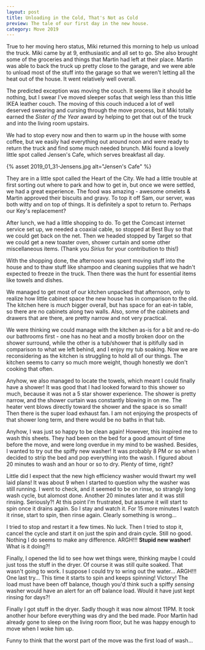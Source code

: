 ```yaml
---
layout: post
title: Unloading in the Cold, That's Not as Cold
preview: The tale of our first day in the new house.  
category: Move 2019
---
```


True to her moving hero status, Miki returned this morning to help us unload the truck. Miki came by at 9, enthusiastic and all set to go. She also brought some of the groceries and things that Martin had left at their place. Martin was able to back the truck up pretty close to the garage, and we were able to unload most of the stuff into the garage so that we weren't letting all the heat out of the house. It went relatively well overall.

The predicted exception was moving the couch. It seems like it should be nothing, but I swear I've moved sleeper sofas that weigh less than this little IKEA leather couch. The moving of this couch induced a lot of well deserved swearing and cursing through the move process, but Miki totally earned the *Sister of the Year* award by helping to get that out of the truck and into the living room upstairs. 

We had to stop every now and then to warm up in the house with some coffee, but we easily had everything out around noon and were ready to return the truck and find some much needed brunch. Miki found a lovely little spot called Jensen's Cafe, which serves breakfast all day. 

{% asset 2019_01_31-Jensens.jpg alt="Jensen's Cafe" %}

They are in a little spot called the Heart of the City. We had a little trouble at first sorting out where to park and how to get in, but once we were settled, we had a great experience. The food was amazing - awesome omelets & Martin approved their biscuits and gravy. To top it off Sam, our server, was both witty and on top of things. It is definitely a spot to return to. Perhaps our Key's replacement?

After lunch, we had a little shopping to do. To get the Comcast internet service set up, we needed a coaxial cable, so stopped at Best Buy so that we could get back on the net. Then we headed stopped by Target so that we could get a new toaster oven, shower curtain and some other miscellaneous items. (Thank you *Sirius* for your contribution to this!)

With the shopping done, the afternoon was spent moving stuff into the house and to thaw stuff like shampoo and cleaning supplies that we hadn't expected to freeze in the truck. Then there was the hunt for essential items like towels and dishes. 

We managed to get most of our kitchen unpacked that afternoon, only to realize how little cabinet space the new house has in comparison to the old. The kitchen here is *much* bigger overall, but has space for an eat-in table, so there are no cabinets along two walls. Also, some of the cabinets and drawers that are there, are pretty narrow and not very practical. 

We were thinking we could manage with the kitchen as-is for a bit and re-do our bathrooms first - one has no heat and a mostly broken door on the shower surround, while the other is a tub/shower that is pitifully sad in comparison to what we left behind, and I enjoy my tub soaking. Now we are reconsidering as the kitchen is struggling to hold all of our things. The kitchen seems to carry so much more weight, though honestly we don't cooking that often. 

Anyhow, we also managed to locate the towels, which meant I could finally have a shower! It was good that I had looked forward to this shower so much, because it was not a 5 star shower experience. The shower is pretty narrow, and the shower curtain was constantly blowing in on me. The heater vent blows directly toward the shower and the space is so small! Then there is the super load exhaust fan. I am not enjoying the prospects of that shower long term, and there would be no baths in that tub. 

Anyhow, I was just so happy to be clean again! However, this inspired me to wash this sheets. They had been on the bed for a good amount of time before the move, and were long overdue in my mind to be washed. Besides, I wanted to try out the spiffy new washer! It was probably 8 PM or so when I decided to strip the bed and pop everything into the wash. I figured about 20 minutes to wash and an hour or so to dry. Plenty of time, right?

Little did I expect that the new high efficiency washer would thwart my well laid plans! It was about 9 when I started to question why the washer was still running. I went to check, and it seemed to be on rinse, so strangly long wash cycle, but alomost done. Another 20 minutes later and it was still rinsing. Seriously?! At this point I'm frustrated, but assume it will start to spin once it drains again. So I stay and watch it. For 15 more minutes I watch it rinse, start to spin, then rinse again. Clearly something is wrong...

I tried to stop and restart it a few times. No luck. Then I tried to stop it, cancel the cycle and start it on just the spin and drain cycle. Still no good. Nothing I do seems to make any difference. ARGH!!! __Stupid new washer!__ What is it doing?! 

Finally, I opened the lid to see how wet things were, thinking maybe I could just toss the stuff in the dryer. Of course it was still quite soaked. That wasn't going to work. I suppose I could try to wring out the water... ARGH!!! One last try... This time it starts to spin and keeps spinning! Victory! The load must have been off balance, though you'd think such a spiffy *sensing* washer would have an alert for an off balance load. Would it have just kept rinsing for days?! 

Finally I got  stuff in the dryer. Sadly though it was now almost 11PM. It took another hour before everything was dry and the bed made. Poor Martin had already gone to sleep on the living room floor, but he was happy enough to move when I woke him up. 

Funny to think that the worst part of the move was the first load of wash...